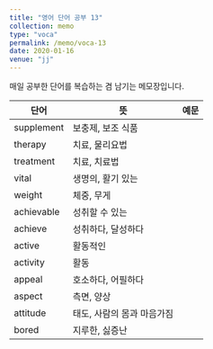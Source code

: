 ```yaml
---
title: "영어 단어 공부 13"
collection: memo
type: "voca"
permalink: /memo/voca-13
date: 2020-01-16
venue: "jj"
---
```


매일 공부한 단어를 복습하는 겸 남기는 메모장입니다.

| 단어            | 뜻   |  예문                                                            |
| --------         | ------ | ------------------------------------------------------------ |
| supplement | 보충제, 보조 식품 |  |
| therapy | 치료, 물리요법 |  |
| treatment | 치료, 치료법 |  |
| vital | 생명의, 활기 있는 |  |
| weight | 체중, 무게 |  |
| achievable | 성취할 수 있는 |  |
| achieve | 성취하다, 달성하다 |  |
| active | 활동적인 |  |
| activity | 활동 |  |
| appeal | 호소하다, 어필하다 |  |
| aspect | 측면, 양상 |  |
| attitude | 태도, 사람의 몸과 마음가짐 |  |
| bored | 지루한, 싫증난 |  |












